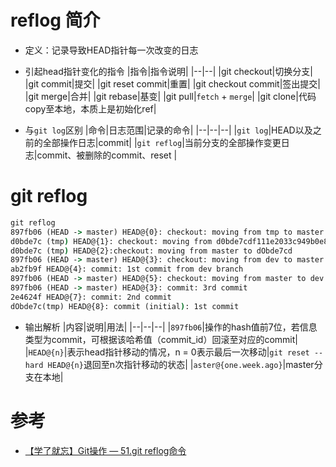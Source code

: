 # reflog 简介
* 定义：记录导致HEAD指针每一次改变的日志
* 引起head指针变化的指令
  |指令|指令说明|
  |--|--|
  |git checkout|切换分支|
  |git commit|提交|
  |git reset commit|重置|
  |git checkout commit|签出提交|
  |git merge|合并|
  |git rebase|基变|
  |git pull|`fetch` + `merge`|
  |git clone|代码copy至本地，本质上是初始化ref|

* 与`git log`区别
  |命令|日志范围|记录的命令|
  |--|--|--|
  |`git log`|HEAD以及之前的全部操作日志|commit|
  |`git reflog`|当前分支的全部操作变更日志|commit、被删除的commit、reset |


# git reflog

```cmd
git reflog
897fb06 (HEAD -> master) HEAD@{0}: checkout: moving from tmp to master
d0bde7c (tmp) HEAD@{1}: checkout: moving from d0bde7cdf111e2033c949b0e8aaa8c6b01169277 to tmp
d0bde7c (tmp) HEAD@{2}:checkout: moving from master to dObde7cd
897fb06 (HEAD -> master) HEAD@{3}: checkout: moving from dev to master
ab2fb9f HEAD@{4}: commit: 1st commit from dev branch
897fb06 (HEAD -> master) HEAD@{5}: checkout: moving from master to dev
897fb06 (HEAD -> master) HEAD@{3}: commit: 3rd commit
2e4624f HEAD@{7}: commit: 2nd commit
dObde7c(tmp) HEAD@{8}: commit (initial): 1st commit
```

* 输出解析
|内容|说明|用法|
|--|--|--|
|`897fb06`|操作的hash值前7位，若信息类型为commit，可根据该哈希值（commit_id）回滚至对应的commit|
|`HEAD@{n}`|表示head指针移动的情况，n = 0表示最后一次移动|`git reset --hard HEAD@{n}`退回至n次指针移动的状态|
|`aster@{one.week.ago}`|master分支在本地|

# 参考
* [【学了就忘】Git操作 — 51.git reflog命令](https://www.jianshu.com/p/7e4cef3863e7)